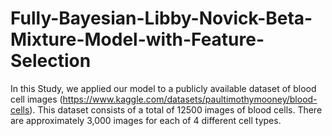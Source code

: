 # Fully-Bayesian-Libby-Novick-Beta-Mixture-Model-with-Feature-Selection
In this Study, we applied our model to a publicly
available dataset of blood cell images (https://www.kaggle.com/datasets/paultimothymooney/blood-cells). This dataset
consists of a total of 12500 images of blood cells. There
are approximately 3,000 images for each of 4 different cell
types.
